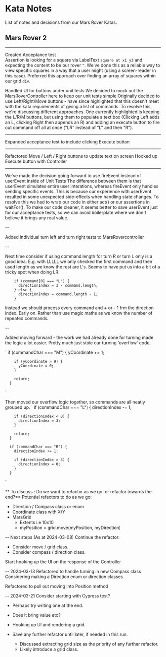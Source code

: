 # Kata Notes

List of notes and decisions from our Mars Rover Katas.

## Mars Rover 2

---

Created Acceptance test  
Assertion is looking for a square via LabelText `square at x1 y3` and expecting the content to be our rover `^`.
We've done this as a reliable way to view specific squares in a way that a user might (using a screen-reader in this case). Preferred this approach over finding an array of squares within our grid `div`.

Handled UI for buttons under unit tests
We decided to mock out the MarsRoverController here to keep our unit tests simple
Originally decided to use Left/Right/Move buttons - have since highlighted that this doesn't meet with the kata requirements of giving a list of commands.
To resolve this, we're discussing different approaches. One currently highlighted is keeping the L/R/M buttons, but using them to populate a text box (Clicking Left adds an L, clicking Right then appends an R) and adding an execute button to fire out command off all at once ("LR" instead of "L" and then "R").

---

Expanded acceptance test to include clicking Execute button

---

Refactored Move / Left / Right buttons to update text on screen
Hooked up Execute button with Controller

---

We've made the decision going forward to use fireEvent instead of userEvent inside of Unit Tests
The difference between them is that userEvent simulates entire user interations, whereas fireEvent only handles sending specific events.
This is because our experience with userEvent resulted in some unexpected side-effects when handling state changes.
To resolve this we had to wrap our code in either act() or our assertions in waitFor().
To make our code cleaner, it seems better to save userEvent just for our acceptance tests, so we can avoid boilerplate where we don't believe it brings any real value.

--

Added individual turn left and turn right tests to MarsRovercontroller

--

Next time consider if using command.length for turn R or turn L only is a good idea.
E.g. with LLLLL we only checked the first command and then used length as we know the rest are L's.
Seems to have put us into a bit of a tricky spot when doing LR.

```
    if (command[0] === "L") {
      directionIndex = 3 - command.length;
    } else {
      directionIndex = command.length - 1;
    }
```

Instead we should process every command and + or - 1 frm the direction index. Early on.
Rather than use magic maths as we know the number of repeated commands.

--

Added moving forward - the work we had already done for turning made the logic a lot easier.
Pretty much just stole our turning 'overflow' code.

`
if (commandChar === "M") {
yCoordinate += 1;

        if (yCoordinate > 9) {
          yCoordinate = 0;
        }

        return;
      }

`

Then moved our overflow logic together, so commands are all neatly grouped up.
`
if (commandChar === "L") {
directionIndex -= 1;

        if (directionIndex < 0) {
          directionIndex = 3;
        }

        return;
      }

      if (commandChar === "R") {
        directionIndex += 1;

        if (directionIndex > 3) {
          directionIndex = 0;
        }
      }

`

** To discuss : Do we want to refactor as we go, or refactor towards the end?**
Potential refactors to do as we go:

- Direction / Compass class or enum
- Coordinate class with X/Y
- MarsGrid
  - Extents i.e 10x10
  - myPosition = grid.move(myPosition, myDirection)

-- Next steps (As at 2024-03-08)
Continue the refactor:

- Consider move / grid class.
- Consider compass / direction class.

Start hooking up the UI on the response of the Controller

-- 2024-03-13
Refactored to handle turning in new Compass class
Considering making a Direction enum or direction classes

Refactored to pull out moving into Position method

-- 2024-03-21
Consider starting with Cypress test?
- Perhaps try writing one at the end.
- Does it bring value etc?

- Hooking up UI and rendering a grid.
- Save any further refactor until later, if needed in this run.
  - Discussed extracting grid size as the priority of any further refactor.
  - Likely introduce a grid class.
